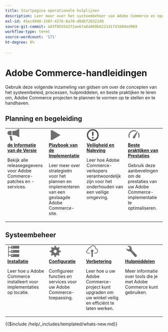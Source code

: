 ```yaml
---
title: Startpagina operationele hulplijnen
description: Leer meer over het systeembeheer van Adobe Commerce en operationele concepten. Doorblader uitvoerige gidsen voor planning, het vormen, en het handhaven van uw plaatsing van Commerce.
exl-id: 45ec4948-338f-4276-8a70-d0db720322d9
source-git-commit: a03f05554272ae67a8a069b6221d1f41604ed969
workflow-type: tm+mt
source-wordcount: '171'
ht-degree: 0%

---
```



# Adobe Commerce-handleidingen

Gebruik deze volgende inzameling van gidsen om over de concepten van het systeembeleid, processen, hulpmiddelen, en beste praktijken te leren om, Adobe Commerce projecten te plannen te vormen op te stellen en te handhaven.

## Planning en begeleiding

<table>
<tr>
  <td valign="top">
    <a href="../release/release-notes/overview.md">
      <img alt="Gegevens vrijgeven" src="../assets/icons/promote.svg" width="40"/>
    </a>
    <div>
      <a href="../release/release-notes/overview.md"><strong> de Informatie van de Versie </strong></a>
      <p>Bekijk alle releasegegevens voor Adobe Commerce-patches en -services.</p>
    </div>
  </td>
    <td valign="top">
    <a href="../implementation-playbook/overview.md">
      <img alt="Implementatie" src="../assets/icons/play.svg" width="40"/>
    </a>
    <div>
      <a href="../implementation-playbook/overview.md"><strong> Playbook van de Implementatie </strong></a>
      <p>Leer meer over strategieën voor het plannen en implementeren van een geslaagde Adobe Commerce-site.</p>
    </div>
  </td>
  <td valign="top">
    <a href="../security-and-compliance/overview.md">
       <img alt="Enterprise" src="../assets/icons/alert-circle.svg" width="40"/>
    </a>
    <div>
      <a href="../security-and-compliance/overview.md"><strong> Veiligheid en Naleving </strong></a>
      <p>Leer hoe Adobe Commerce-verkopers verantwoordelijk zijn voor het onderhouden van een veilige omgeving.</p>
    </div>
  </td>
    <td valign="top">
    <a href="../performance/overview.md">
       <img alt="Prestaties" src="../assets/icons/gauge.svg" width="40"/>
    </a>
    <div>
      <a href="../performance/overview.md"><strong> Beste praktijken van Prestaties </strong></a>
      <p>Gebruik deze aanbevelingen om de prestaties van uw Adobe Commerce-implementatie te optimaliseren.</p>
    </div>
  </td>
</tr>
</table>

## Systeembeheer

<table>
<tr>
  <td valign="top">
    <a href="../installation/overview.md">
      <img alt="Installatie (op de locatie)" src="../assets/icons/servers.svg" width="40"/>
    </a>
    <div>
      <a href="../installation/overview.md"><strong> Installatie </strong></a>
      <p>Leer hoe u Adobe Commerce installeert voor implementaties op locatie.</p>
    </div>
  </td>
  <td valign="top">
    <a href="../configuration/overview.md">
      <img alt="Configuratie" src="../assets/icons/settings.svg" width="40"/>
    </a>
    <div>
      <a href="../configuration/overview.md"><strong> Configuratie </strong></a>
      <p>Configureer functies en services voor uw Adobe Commerce-toepassing.</p>
    </div>
  </td>
  <td valign="top">
    <a href="../upgrade/overview.md">
      <img alt="Upgrade" src="../assets/icons/upload-cloud.svg" width="40"/>
    </a>
    <div>
      <a href="../upgrade/overview.md"><strong> Verbetering </strong></a>
      <p>Leer hoe u uw Adobe Commerce-project kunt upgraden om uw winkel veilig en efficiënt te laten werken.</p>
    </div>
  </td>
  <td valign="top">
    <a href="../tools/overview.md">
       <img alt="Gereedschappen" src="../assets/icons/wrench.svg" width="40"/>
    </a>
    <div>
      <a href="../tools/overview.md"><strong> Hulpmiddelen </strong></a>
      <p>Meer informatie over tools die je met Adobe Commerce kunt gebruiken.</p>
    </div>
  </td>
</tr>
</table>

{{$include /help/_includes/templated/whats-new.md}}

<!-- Last updated from includes: 2025-10-31 20:53:55 -->
